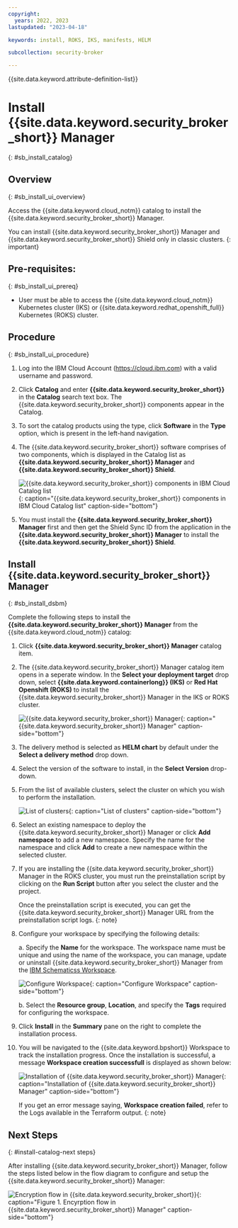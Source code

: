 ```yaml
---
copyright:
  years: 2022, 2023
lastupdated: "2023-04-18"

keywords: install, ROKS, IKS, manifests, HELM

subcollection: security-broker

---
```


{{site.data.keyword.attribute-definition-list}}

# Install {{site.data.keyword.security_broker_short}} Manager
{: #sb_install_catalog}

## Overview
{: #sb_install_ui_overview}

Access the {{site.data.keyword.cloud_notm}} catalog to install the {{site.data.keyword.security_broker_short}} Manager.

You can install {{site.data.keyword.security_broker_short}} Manager and {{site.data.keyword.security_broker_short}} Shield only in classic clusters.
{: important}

## Pre-requisites:
{: #sb_install_ui_prereq}

-   User must be able to access the {{site.data.keyword.cloud_notm}} Kubernetes cluster (IKS) or {{site.data.keyword.redhat_openshift_full}} Kubernetes (ROKS) cluster.

## Procedure
{: #sb_install_ui_procedure}

1. Log into the IBM Cloud Account (https://cloud.ibm.com) with a valid username and password.

2. Click **Catalog** and enter **{{site.data.keyword.security_broker_short}}** in the **Catalog**
    search text box. The {{site.data.keyword.security_broker_short}} components appear in the Catalog.
   
3. To sort the catalog products using the type, click **Software** in the **Type** option, which is present in the left-hand navigation.

4. The {{site.data.keyword.security_broker_short}} software comprises of two components, which is displayed in the Catalog list as **{{site.data.keyword.security_broker_short}} Manager** and **{{site.data.keyword.security_broker_short}} Shield**.

   ![{{site.data.keyword.security_broker_short}} components in IBM Cloud Catalog list](../images/catalog_items.svg){: caption="{{site.data.keyword.security_broker_short}} components in IBM Cloud Catalog list" caption-side="bottom"}

5. You must install the **{{site.data.keyword.security_broker_short}} Manager** first and then get the Shield Sync ID from the application in the **{{site.data.keyword.security_broker_short}} Manager** to install the **{{site.data.keyword.security_broker_short}} Shield**.

## Install **{{site.data.keyword.security_broker_short}} Manager**
{: #sb_install_dsbm}

Complete the following steps to install the **{{site.data.keyword.security_broker_short}} Manager** from the {{site.data.keyword.cloud_notm}} catalog:

1.  Click **{{site.data.keyword.security_broker_short}} Manager** catalog item.

2.  The {{site.data.keyword.security_broker_short}} Manager catalog item opens in a seperate window. In the **Select your deployment target** drop down, select **{{site.data.keyword.containerlong}} (IKS)** or **Red Hat Openshift (ROKS)** to install the {{site.data.keyword.security_broker_short}} Manager in the IKS or ROKS cluster.

    ![{{site.data.keyword.security_broker_short}} Manager](../images/dep_target.svg){: caption="{{site.data.keyword.security_broker_short}} Manager" caption-side="bottom"}

3.  The delivery method is selected as **HELM chart** by default under the **Select a delivery method** drop down.

4.  Select the version of the software to install, in the **Select Version** drop-down.

5.  From the list of available clusters, select the cluster on which you wish to perform the installation.

    ![List of clusters](../images/clusters.svg){: caption="List of clusters" caption-side="bottom"}

6.  Select an existing namespace to deploy the {{site.data.keyword.security_broker_short}} Manager or click **Add namespace** to add a new namespace. Specify the name for the namespace and click **Add** to create a new namespace within the selected cluster.

7.  If you are installing the {{site.data.keyword.security_broker_short}} Manager in the ROKS cluster, you must run the preinstallation script by clicking on the **Run Script** button after you select the cluster and the project. 

    Once the preinstallation script is executed, you can get the {{site.data.keyword.security_broker_short}} Manager URL from the preinstallation script logs. 
    {: note}

8.  Configure your workspace by specifying the following details:

    a. Specify the **Name** for the workspace. The workspace name must be unique and using the name of the workspace, you can manage, update or uninstall {{site.data.keyword.security_broker_short}} Manager from the [IBM Schematicss Workspace](https://cloud.ibm.com/schematics/workspaces).

    ![Configure Workspace](../images/workspace.svg){: caption="Configure Workspace" caption-side="bottom"}

    b. Select the **Resource group**, **Location**, and specify the **Tags** required for configuring the workspace.

9.  Click **Install** in the **Summary** pane on the right to complete the installation process.

10.  You will be navigated to the {{site.data.keyword.bpshort}} Workspace to track the installation progress. Once the installation is successful, a message **Workspace creation successfull** is displayed as shown below:

     ![Installation of {{site.data.keyword.security_broker_short}} Manager](../images/install_success.svg){: caption="Installation of {{site.data.keyword.security_broker_short}} Manager" caption-side="bottom"}
   
     If you get an error message saying,  **Workspace creation failed**, refer to the Logs available in the Terraform output.
     {: note}

## Next Steps
{: #install-catalog-next steps}

After installing {{site.data.keyword.security_broker_short}} Manager, follow the steps listed below in the flow diagram to configure and setup the {{site.data.keyword.security_broker_short}} Manager:

![Encryption flow in {{site.data.keyword.security_broker_short}}](../images/sb_userflow.svg){: caption="Figure 1. Encyrption flow in {{site.data.keyword.security_broker_short}} Manager" caption-side="bottom"}






